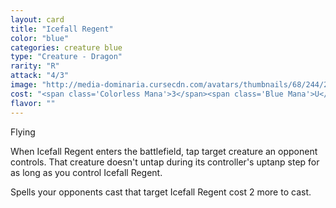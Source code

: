 ```yaml
---
layout: card
title: "Icefall Regent"
color: "blue"
categories: creature blue
type: "Creature - Dragon"
rarity: "R"
attack: "4/3"
image: "http://media-dominaria.cursecdn.com/avatars/thumbnails/68/244/200/283/635617023838083041.jpeg"
cost: "<span class='Colorless Mana'>3</span><span class='Blue Mana'>U</span><span class='Blue Mana'>U</span>"
flavor: ""
---
```


Flying

When Icefall Regent enters the battlefield, tap target creature an opponent controls.  That creature doesn't untap during its controller's uptanp step for as long as you control Icefall Regent.

Spells your opponents cast that target Icefall Regent cost <span class="Colorless Mana">2</span> more to cast.
